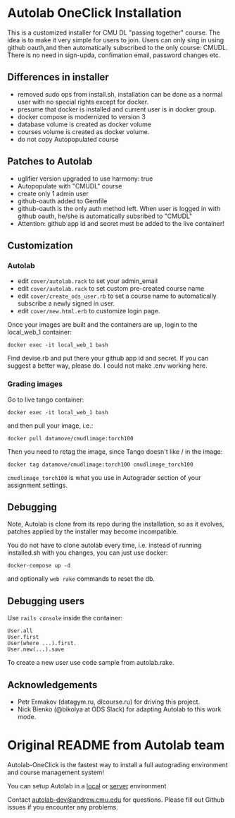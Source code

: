 # Autolab OneClick Installation

This is a customized installer for CMU DL "passing together" course.
The idea is to make it very simple for users to join. Users can only sing in using github oauth,and then automatically subscribed to the only course: CMUDL. There is no need in sign-upda, confimation email, password changes etc.


## Differences in installer

* removed sudo ops from install.sh, installation can be done as a normal user with no special rights except for docker.
* presume that docker is installed and current user is in docker group.
* docker compose is modernized to version 3
* database volume is created as docker volume
* courses volume is created as docker volume.
* do not copy Autopopulated course

## Patches to Autolab

* uglifier version upgraded to use harmony: true
* Autopopulate with "CMUDL" course
* create only 1 admin user
* github-oauth added to Gemfile
* github-oauth is the only auth method left. When user is logged in with github oauth, he/she is automatically subsribed to "CMUDL"
* Attention: github app id and secret must be added to the live container!

## Customization

### Autolab 

* edit `cover/autolab.rack` to set your admin_email
* edit `cover/autolab.rack` to set custom pre-created course name
* edit `cover/create_ods_user.rb` to set a course name to automatically subscribe a newly signed in user.
* edit `cover/new.html.erb` to customize login page.

Once your images are built and the containers are up, login to the local_web_1 container:

`docker exec -it local_web_1 bash`

Find devise.rb and put there your github app id and secret. If you can suggest a better way, please do. I could not make .env working here.

### Grading images

Go to live tango container:

`docker exec -it local_web_1 bash`

and then pull your image,  i.e.:

`docker pull datamove/cmudlimage:torch100`

Then you need to retag the image, since Tango doesn't like / in the image:

`docker tag datamove/cmudlimage:torch100 cmudlimage_torch100`

`cmudlimage_torch100` is what you use in Autograder section of your assignment settings.

## Debugging

Note, Autolab is clone from its repo during the installation, so as it evolves, patches applied by the installer may become incompatible.

You do not have to clone autolab every time, i.e. instead of running installed.sh with you changes,  you can just use docker:

`docker-compose up -d`

and optionally `web rake` commands to reset the db.


## Debugging users

Use `rails console` inside the container:

```
User.all
User.first
User(where ...).first.
User.new(...).save
```

To create a new user use code sample from autolab.rake.

## Acknowledgements

* Petr Ermakov (datagym.ru, dlcourse.ru) for driving this project.
* Nick Bienko (@bikolya at ODS Slack) for adapting Autolab to this work mode.

# Original README from Autolab team

Autolab-OneClick is the fastest way to install a full autograding environment and course management system!

You can setup Autolab in a [local](https://github.com/autolab/autolab-oneclick/wiki/Autolab-Local-Installation) or [server](https://github.com/autolab/autolab-oneclick/wiki/Autolab-Server-Installation) environment

Contact autolab-dev@andrew.cmu.edu for questions. Please fill out Github issues if you encounter any problems.
